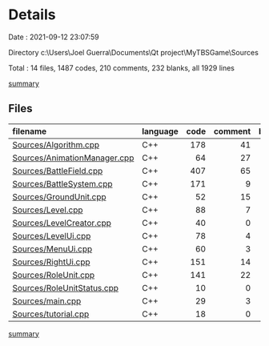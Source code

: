# Details

Date : 2021-09-12 23:07:59

Directory c:\Users\Joel Guerra\Documents\Qt project\MyTBSGame\Sources

Total : 14 files,  1487 codes, 210 comments, 232 blanks, all 1929 lines

[summary](results.md)

## Files
| filename | language | code | comment | blank | total |
| :--- | :--- | ---: | ---: | ---: | ---: |
| [Sources/Algorithm.cpp](/Sources/Algorithm.cpp) | C++ | 178 | 41 | 28 | 247 |
| [Sources/AnimationManager.cpp](/Sources/AnimationManager.cpp) | C++ | 64 | 27 | 9 | 100 |
| [Sources/BattleField.cpp](/Sources/BattleField.cpp) | C++ | 407 | 65 | 46 | 518 |
| [Sources/BattleSystem.cpp](/Sources/BattleSystem.cpp) | C++ | 171 | 9 | 15 | 195 |
| [Sources/GroundUnit.cpp](/Sources/GroundUnit.cpp) | C++ | 52 | 15 | 11 | 78 |
| [Sources/Level.cpp](/Sources/Level.cpp) | C++ | 88 | 7 | 14 | 109 |
| [Sources/LevelCreator.cpp](/Sources/LevelCreator.cpp) | C++ | 40 | 0 | 8 | 48 |
| [Sources/LevelUi.cpp](/Sources/LevelUi.cpp) | C++ | 78 | 4 | 13 | 95 |
| [Sources/MenuUi.cpp](/Sources/MenuUi.cpp) | C++ | 60 | 3 | 12 | 75 |
| [Sources/RightUi.cpp](/Sources/RightUi.cpp) | C++ | 151 | 14 | 22 | 187 |
| [Sources/RoleUnit.cpp](/Sources/RoleUnit.cpp) | C++ | 141 | 22 | 34 | 197 |
| [Sources/RoleUnitStatus.cpp](/Sources/RoleUnitStatus.cpp) | C++ | 10 | 0 | 5 | 15 |
| [Sources/main.cpp](/Sources/main.cpp) | C++ | 29 | 3 | 9 | 41 |
| [Sources/tutorial.cpp](/Sources/tutorial.cpp) | C++ | 18 | 0 | 6 | 24 |

[summary](results.md)